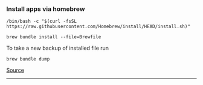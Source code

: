 
### Install apps via homebrew

```shell
/bin/bash -c "$(curl -fsSL https://raw.githubusercontent.com/Homebrew/install/HEAD/install.sh)"

brew bundle install --file=Brewfile
```

To take a new backup of installed file run 

```shell
brew bundle dump
```
[Source](https://earthly.dev/blog/homebrew-on-m1/)

---
